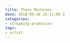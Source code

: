 ```yaml
---
title: These Machines
date: 2018-09-28 15:11:00 Z
categories:
- streaming-promotion
tags:
- artist
---
```


